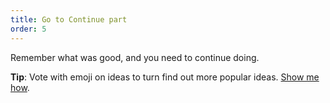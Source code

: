 ```yaml
---
title: Go to Continue part
order: 5
---
```


Remember what was good, and you need to continue doing.

**Tip**: Vote with emoji on ideas to turn find out more popular ideas. [Show me how](https://help.realtimeboard.com/support/solutions/articles/11000036073-realtimeboard-plugin-for-confluence).